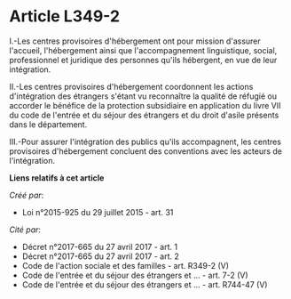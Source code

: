 # Article L349-2

I.-Les centres provisoires d'hébergement ont pour mission d'assurer l'accueil, l'hébergement ainsi que l'accompagnement
linguistique, social, professionnel et juridique des personnes qu'ils hébergent, en vue de leur intégration. 

II.-Les centres provisoires d'hébergement coordonnent les actions d'intégration des étrangers s'étant vu reconnaître la
qualité de réfugié ou accorder le bénéfice de la protection subsidiaire en application du livre VII du code de l'entrée et du
séjour des étrangers et du droit d'asile présents dans le département. 

III.-Pour assurer l'intégration des publics qu'ils accompagnent, les centres provisoires d'hébergement concluent des
conventions avec les acteurs de l'intégration.

**Liens relatifs à cet article**

_Créé par_:

  - Loi n°2015-925 du 29 juillet 2015 - art. 31

_Cité par_:

  - Décret n°2017-665 du 27 avril 2017 - art. 1
  - Décret n°2017-665 du 27 avril 2017 - art. 2
  - Code de l'action sociale et des familles - art. R349-2 (V)
  - Code de l'entrée et du séjour des étrangers et ... - art. 7-2 (V)
  - Code de l'entrée et du séjour des étrangers et ... - art. R744-47 (V)
